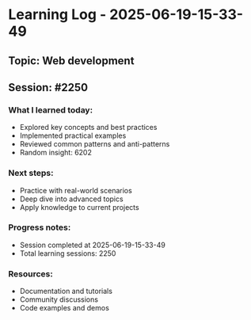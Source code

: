 # Learning Log - 2025-06-19-15-33-49

## Topic: Web development
## Session: #2250

### What I learned today:
- Explored key concepts and best practices
- Implemented practical examples  
- Reviewed common patterns and anti-patterns
- Random insight: 6202

### Next steps:
- Practice with real-world scenarios
- Deep dive into advanced topics
- Apply knowledge to current projects

### Progress notes:
- Session completed at 2025-06-19-15-33-49
- Total learning sessions: 2250

### Resources:
- Documentation and tutorials
- Community discussions
- Code examples and demos

